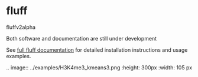 fluff
===========

fluffv2alpha

Both software and documentation are still under development

See [full fluff documentation](http://fluff.readthedocs.org/) for detailed installation instructions and usage examples.

.. image:: ../examples/H3K4me3_kmeans3.png
  :height: 300px
  :width: 105 px